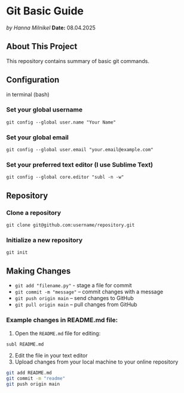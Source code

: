 # Git Basic Guide
*by Hanna Milnikel*
**Date:** 08.04.2025

## About This Project
This repository contains summary of basic git commands.

## Configuration
in terminal (bash)

### Set your global username
`git config --global user.name "Your Name"`

### Set your global email
`git config --global user.email "your.email@example.com"`

### Set your preferred text editor (I use Sublime Text)
`git config --global core.editor "subl -n -w"`

## Repository

### Clone a repository
`git clone git@github.com:username/repository.git`

### Initialize a new repository
`git init`

## Making Changes

- `git add "filename.py"` -  stage a file for commit
- `git commit -m "message"` – commit changes with a message
- `git push origin main` – send changes to GitHub
- `git pull origin main` – pull changes from GitHub

### Example changes in README.md file:

1. Open the `README.md` file for editing:
```bash
subl README.md 
```
2. Edit the file in your text editor
3. Upload changes from your local machine to your online repository
```bash
git add README.md
git commit -m "readme"
git push origin main
```